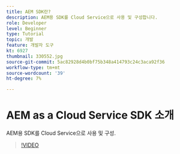 ```yaml
---
title: AEM SDK란?
description: AEM용 SDK를 Cloud Service으로 사용 및 구성합니다.
role: Developer
level: Beginner
type: Tutorial
topic: 개발
feature: 개발자 도구
kt: 6927
thumbnail: 330552.jpg
source-git-commit: 5ac82928d4b0bf75b348a414793c24c3aca92f36
workflow-type: tm+mt
source-wordcount: '39'
ht-degree: 7%

---
```



# AEM as a Cloud Service SDK 소개

AEM용 SDK를 Cloud Service으로 사용 및 구성.

>[!VIDEO](https://video.tv.adobe.com/v/330552/?quality=12&learn=on)